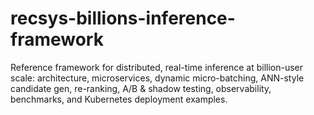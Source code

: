 # recsys-billions-inference-framework
Reference framework for distributed, real-time inference at billion-user scale: architecture, microservices, dynamic micro-batching, ANN-style candidate gen, re-ranking, A/B &amp; shadow testing, observability, benchmarks, and Kubernetes deployment examples.
